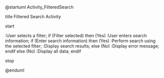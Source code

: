 @startuml Activity_FilteredSearch

title Filtered Search Activity

start

:User selects a filter;
if (Filter selected) then (Yes)
  :User enters search information;
  if (Enter search information) then (Yes)
    :Perform search using the selected filter;
    :Display search results;
  else (No)
    :Display error message;
  endif
else (No)
  :Display all data;
endif

stop

@enduml
